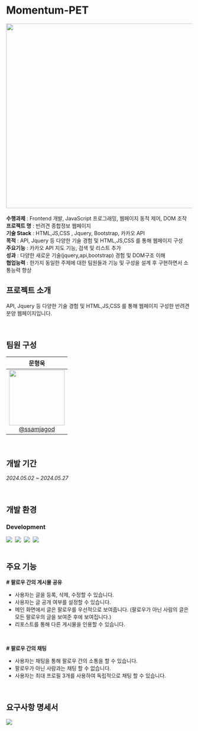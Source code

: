 # Momentum-PET

<div align="left">
<img src="https://github.com/user-attachments/assets/35335986-fd47-426c-94c1-54707a99dd46" width = "700" height = "500">
</div>
<br>
<b>수행과제</b> : Frontend 개발, JavaScript 프로그래밍, 웹페이지 동적 제어, DOM 조작
<br>
<b>프로젝트 명</b> : 반려견 종합정보 웹페이지
<br>
<b>기술 Stack</b> : HTML,JS,CSS , Jquery, Bootstrap, 카카오 API
<br>
<b>목적</b> : API, Jquery 등 다양한 기술 경험 및 HTML,JS,CSS 를 통해 웹페이지 구성
<br>
<b>주요기능</b> : 카카오 API 지도 기능, 검색 및 리스트 추가
<br>
<b>성과</b> : 다양한 새로운 기술(jquery,api,bootstrap) 경험 및 DOM구조 이해
<br>
<b>협업능력</b> : 한가지 동일한 주제에 대한 팀원들과 기능 및 구성을 설계 후 구현하면서 소통능력 향상
<br>

## 프로젝트 소개
 API, Jquery 등 다양한 기술 경험 및 HTML,JS,CSS 를 통해 웹페이지 구성한 반려견 분양 웹페이지입니다.

<br>

## 팀원 구성
<div align="left">

| **문형욱** |
| :------: |
|  [<img src="https://github.com/user-attachments/assets/ea99c1d6-a08a-4edd-8af0-87aec4cf351a" height=150 width=150> <br/> @ssamjagod](https://github.com/ssamjagod) | 
</div>

<br>

## 개발 기간
*2024.05.02 ~ 2024.05.27*

<br>

## 개발 환경
### Development

<div>
<img src="https://img.shields.io/badge/JavaScript-F7DF1E?style=flat&logo=javascript&logoColor=white"/>&nbsp
<img src="https://img.shields.io/badge/HTML-E34F26?style=flat&logo=html5&logoColor=white"/>&nbsp
<img src="https://img.shields.io/badge/CSS-1572B6?style=flat&logo=css3&logoColor=white"/>&nbsp
<img src="https://img.shields.io/badge/Oracle-F80000?style=flat&logo=oracle&logoColor=white"/>&nbsp
</div>

<br>

## 주요 기능
**# 팔로우 간의 게시물 공유**
- 사용자는 글을 등록, 삭제, 수정할 수 있습니다.
- 사용자는 글 공개 여부를 설정할 수 있습니다.
- 메인 화면에서 글은 팔로우를 우선적으로 보여줍니다. (팔로우가 아닌 사람의 글은 모든 팔로우의 글을 보여준 후에 보여집니다.)
- 리포스트를 통해 다른 게시물을 인용할 수 있습니다.

<br>
  
**# 팔로우 간의 채팅**
- 사용자는 채팅을 통해 팔로우 간의 소통을 할 수 있습니다.
- 팔로우가 아닌 사람과는 채팅 할 수 없습니다.
- 사용자는 최대 프로필 3개를 사용하여 독립적으로 채팅 할 수 있습니다.

<br>

## 요구사항 명세서
<div>
  <img src="https://github.com/user-attachments/assets/58fec819-5ac6-41d3-b85b-fb0a921c52b7">
</div>

